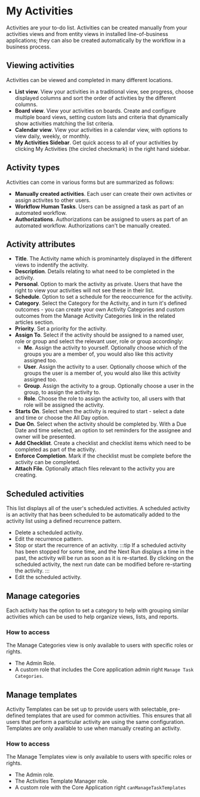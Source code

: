 # My Activities
Activities are your to-do list. Activities can be created manually from your activities views and from entity views in installed line-of-business applications; they can also be created automatically by the workflow in a business process.

## Viewing activities
Activities can be viewed and completed in many different locations.

* **List view**. View your activities in a traditional view, see progress, choose displayed columns and sort the order of activities by the different columns.
* **Board view**. View your activities on boards. Create and configure multiple board views, setting custom lists and criteria that dynamically show activities matching the list criteria.
* **Calendar view**. View your activities in a calendar view, with options to view daily, weekly, or monthly.
* **My Activities Sidebar**. Get quick access to all of your activities by clicking My Activities (the circled checkmark) in the right hand sidebar.

## Activity types
Activities can come in various forms but are summarized as follows:

* **Manually created activities**. Each user can create their own activites or assign activites to other users.
* **Workflow Human Tasks**. Users can be assigned a task as part of an automated workflow.  
* **Authorizations**. Authorizations can be assigned to users as part of an automated workflow. Authorizations can't be manually created.

## Activity attributes
* **Title**. The Activity name which is prominantely displayed in the different views to indentify the activity.
* **Description**. Details relating to what need to be completed in the activity.
* **Personal**. Option to mark the activity as private. Users that have the right to view your activities will not see these in their list.
* **Schedule**. Option to set a schedule for the reoccurrence for the activity.
* **Category**. Select the Category for the Activity, and in turn it's defined outcomes - you can create your own Activity Categories and custom outcomes from the Manage Activity Categories link in the related articles section.
* **Priority**. Set a priority for the activity.
* **Assign To**. Select if the activity should be assigned to a named user, role or group and select the relevant user, role or group accordingly:
    * **Me**. Assign the activity to yourself. Optionally choose which of the groups you are a member of, you would also like this activity assigned too.
    * **User**. Assign the activity to a user. Optionally choose which of the groups the user is a member of, you would also like this activity assigned too.
    * **Group**. Assign the activity to a group. Optionally choose a user in the group, to assign the activity to.
    * **Role**. Choose the role to assign the activity too, all users with that role will be assigned the activity.
* **Starts On**. Select when the activity is required to start - select a date and time or choose the All Day option.
* **Due On**. Select when the activity should be completed by. With a Due Date and time selected, an option to set reminders for the assignee and owner will be presented.
* **Add Checklist**. Create a checklist and checklist items which need to be completed as part of the activity.
* **Enforce Completion**. Mark if the checklist must be complete before the activity can be completed.
* **Attach File**. Optionally attach files relevant to the activity you are creating.

## Scheduled activities
This list displays all of the user's scheduled activities. A scheduled activity is an activity that has been scheduled to be automatically added to the activity list using a defined recurrence pattern.

* Delete a scheduled activity.
* Edit the recurrence pattern.
* Stop or start the recurrence of an activity.
    :::tip
    If a scheduled activity has been stopped for some time, and the Next Run displays a time in the past, the activity will be run as soon as it is re-started. By clicking on the scheduled activity, the next run date can be modified before re-starting the activity.
    :::
* Edit the scheduled activity.

## Manage categories
Each activity has the option to set a category to help with grouping similar activities which can be used to help organize views, lists, and reports.

### How to access
The Manage Categories view is only available to users with specific roles or rights.
* The Admin Role.
* A custom role that includes the Core application admin right `Manage Task Categories`.

## Manage templates
Activity Templates can be set up to provide users with selectable, pre-defined templates that are used for common activities. This ensures that all users that perform a particular activity are using the same configuration. Templates are only available to use when manually creating an activity.

### How to access
The Manage Templates view is only available to users with specific roles or rights.  
* The Admin role.
* The Activities Template Manager role.  
* A custom role with the Core Application right `canManageTaskTemplates`